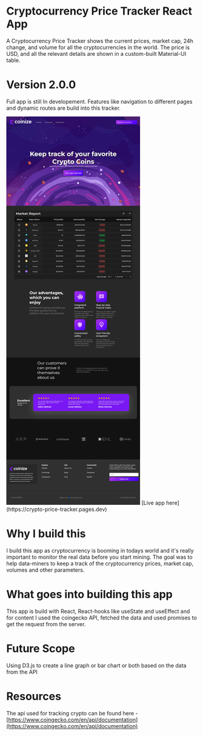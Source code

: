 # Cryptocurrency Price Tracker React App

A Cryptocurrency Price Tracker shows the current prices, market cap, 24h change, and volume for all the cryptocurrencies in the world. The price is USD, and all the relevant details are shown in a custom-built Material-UI table.

# Version 2.0.0
Full app is still In developement. Features like navigation to different pages and dynamic routes are build into this tracker. 

<img src="./Crypto-Tracker.png" alt="full home page"/>
[Live app here](https://crypto-price-tracker.pages.dev)

# Why I build this
I build this app as cryptocurrency is booming in todays world and it's really important to monitor the real data before you start mining. The goal was to help data-miners to keep a track of the cryptocurrency prices, market cap, volumes and other parameters.

# What goes into building this app
This app is build with React, React-hooks like useState and useEffect and for content I used the coingecko API, fetched the data and used promises to get the request from the server. 


# Future Scope
Using D3.js to create a line graph or bar chart or both based on the data from the API

# Resources
The api used for tracking crypto can be found here - [https://www.coingecko.com/en/api/documentation](https://www.coingecko.com/en/api/documentation)

